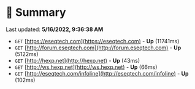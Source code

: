 # 📖 Summary
Last updated: **5/16/2022, 9:36:38 AM**

- `GET` [https://eseqtech.com](https://eseqtech.com) - **Up** (11741ms)
- `GET` [http://forum.eseqtech.com](http://forum.eseqtech.com) - **Up** (5122ms)
- `GET` [http://hexp.net](http://hexp.net) - **Up** (43ms)
- `GET` [http://ws.hexp.net](http://ws.hexp.net) - **Up** (66ms)
- `GET` [http://eseqtech.com/infoline](http://eseqtech.com/infoline) - **Up** (102ms)
